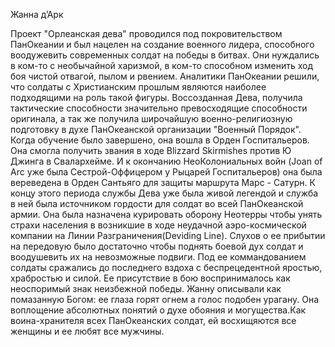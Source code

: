 Жанна д’Арк

Проект "Орлеанская дева" проводился под покровительством ПанОкеании и был нацелен на создание военного лидера, способного воодужевить современных солдат на победы в битвах. Они нуждались в ком-то с необычайной харизмой, в ком-то способном изменить ход боя чистой отвагой, пылом и рвением. Аналитики ПанОкеании решили, что солдаты с Христианским прошлым являются наиболее подходящими на роль такой фигуры. Воссозданная Дева, получила тактические способности значительно превосходящие способности оригинала, а так же получила широчайшую военно-религиозную подготовку в духе ПанОкеанской организации "Военный Порядок". Когда обучение было завершено, она вошла в Орден Госпитальеров. Она смогла получить звания в ходе Blizzard Skirmishes против Ю Джинга в Свалархейме. И к окончанию НеоКолониальных войн (Joan of Arc уже была Сестрой-Оффицером у Рыцарей Госпитальеров) она была вереведена в Орден Сантьяго для защиты маршрута Марс - Сатурн. К концу этого периода службы Дева уже была живой легендой и служба в ней была источником гордости для солдат во всей ПанОкеанской армии. Она была назначена курировать оборону Неотерры чтобы унять страхи населения в возникшие в ходе неудачной аэро-космической компании на Линии Разграничения(Deviding Line). Слухов о ее прибытии на передовую было достаточно чтобы поднять боевой дух солдат и воодушевить их на невозможные подвиги. Под ее коммандованием солдаты сражались до последнего вздоха с беспрецедентной яростью, храбростью и силой. Ее присутствие в бою воспринималось как неоспоримый знак неизбежной победы. Жанну описывали как помазанную Богом: ее глаза горят огнем а голос подобен урагану. Она воплощение абсолютных понятий о духе обояния и могущества.Как воина-хранителя всех ПанОкеанских солдат, ей восхищяются все женщины и ее любят все мужчины.